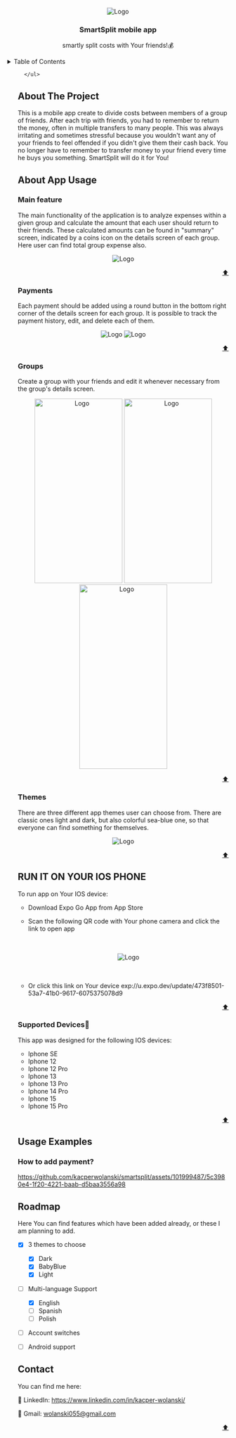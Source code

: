 
<!-- PROJECT SHIELDS -->

<!-- PROJECT LOGO -->
<br />
<div align="center" id='readme-top'>
<div>
    <img src="https://github.com/kacperwolanski/smartsplit/assets/101999487/61482132-da85-4d9f-a527-71ce68cd4531" alt="Logo" >
  </div>

  <h3 align="center">SmartSplit mobile app</h3>

  <p align="center">
   smartly split costs with Your friends!💰
  </p>
</div>




<!-- TABLE OF CONTENTS -->
<details>
  <summary>Table of Contents</summary>
  <ol>
    <li>
      <a href="#about-the-project">About The Project</a>
    </li>
    <li>
       <ul>
         <a href="#about-app-usage">About App Usage</a>
      </ul>
         <ul>
         <a href="#main-feature">Main feature></a>
      </ul>
         <ul>
         <a href="#payments">Payments</a>
      </ul>
         <ul>
         <a href="#group">Groups</a>
      </ul>
         <ul>
         <a href="#themes">Themes</a>
      </ul>
    </li>
    <li><a href="#run-it-on-ios-device">Run it on IOS device📱</a></li>
    <li>
      <a href="#about-the-project">Road map</a>
    </li>
    <li><a href="#contact">Contact</a></li>
  </ol>
</details>
 <ul>
       
      </ul>


<!-- ABOUT THE PROJECT -->
## About The Project
This is a mobile app create to divide costs between members of a group of friends. After each trip with friends, you had to remember to return the money, often in multiple transfers to many people. This was always irritating and sometimes stressful because you wouldn't want any of your friends to feel offended if you didn't give them their cash back. You no longer have to remember to transfer money to your friend every time he buys you something. SmartSplit will do it for You! 



<!-- ABOUT APP USAGE-->
## About App Usage

### Main feature
The main functionality of the application is to analyze expenses within a given group and calculate the amount that each user should return to their friends. These calculated amounts can be found in "summary" screen, indicated by a coins icon on the details screen of each group. Here user can find total group expense also.

<div align="center">
    <img src="https://github.com/kacperwolanski/smartsplit/assets/101999487/3b2b66c4-4c25-43fe-87e9-8af16421a1a5" alt="Logo" />
  </div>
<p align="right"><a href="#readme-top">⬆</a></p>

### Payments

Each payment should be added using a round button in the bottom right corner of the details screen for each group. It is possible to track the payment history, edit, and delete each of them.

<div align="center">
   <img src="https://github.com/kacperwolanski/smartsplit/assets/101999487/0bc8b1d4-37a0-4535-978d-123ca48098c3" alt="Logo" />
      <img src="https://github.com/kacperwolanski/smartsplit/assets/101999487/3a73052b-7dba-4240-b1e5-6a0a6b2a6664" alt="Logo" />
  </div>
<p align="right"><a href="#readme-top">⬆</a></p>


### Groups
Create a group with your friends and edit it whenever necessary from the group's details screen.

<div align="center">
   <img src="https://github.com/kacperwolanski/smartsplit/assets/101999487/3f1ea502-1e31-40df-a170-192c7d42c6e4" alt="Logo"  width="200" height="420"/>
     <img src="https://github.com/kacperwolanski/smartsplit/assets/101999487/1a32c57b-eea6-4b01-a87b-0578c7d92d21" alt="Logo" width="200" height="420"/>
      <img src="https://github.com/kacperwolanski/smartsplit/assets/101999487/3a860e13-128d-4e58-9d58-01504dbd20f2" alt="Logo" width="200" height="420" />
  </div>
<p align="right"><a href="#readme-top">⬆</a></p>



### Themes
There are three different app themes user can choose from. There are classic ones light and dark, but also colorful sea-blue one, so that everyone can find something for themselves. 
<div align="center">
     <img src="https://github.com/kacperwolanski/smartsplit/assets/101999487/7c054187-3bd7-43b3-8205-e26a537f64e6" alt="Logo" />
  </div>
<p align="right"><a href="#readme-top">⬆</a></p>




<!--RUN IT ON YOUR MOBILE-->
## RUN IT ON YOUR IOS PHONE
To run app on Your IOS device:
* Download Expo Go App from App Store
* Scan the following QR code with Your phone camera and click the link to open app

  </br>
    </br>
     
  <div align="center">
     <img src="https://github.com/kacperwolanski/smartsplit/assets/101999487/58f3519b-a537-4a6c-b697-c141baf1d390" alt="Logo" />
  </div>
  </br>
    </br>
* Or click this link on Your device exp://u.expo.dev/update/473f8501-53a7-41b0-9617-6075375078d9
  
<p align="right"><a href="#readme-top">⬆</a></p>

### Supported Devices📱 

This app was designed for the following IOS devices:
* Iphone SE
* Iphone 12
* Iphone 12 Pro
* Iphone 13
* Iphone 13 Pro
* Iphone 14 Pro
* Iphone 15
* Iphone 15 Pro

<p align="right"><a href="#readme-top">⬆</a></p>






<!-- USAGE EXAMPLES -->
## Usage Examples
### How to add payment?

https://github.com/kacperwolanski/smartsplit/assets/101999487/5c3980e4-1f20-4221-baab-d5baa3556a98



<!-- ROADMAP -->
## Roadmap

Here You can find features which have been added already, or these I am planning to add.

- [x] 3 themes to choose 
    - [x] Dark
    - [x] BabyBlue
    - [x] Light
    
- [ ] Multi-language Support
    - [x] English
    - [ ] Spanish
    - [ ] Polish
    
- [ ] Account switches

- [ ] Android support




<!-- CONTACT -->
## Contact

You can find me here:

👥 LinkedIn: https://www.linkedin.com/in/kacper-wolanski/

📩 Gmail: wolanski055@gmail.com

<p align="right"><a href="#readme-top">⬆</a></p>






